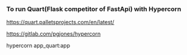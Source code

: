 ### To run Quart(Flask competitor of FastApi) with Hypercorn

https://quart.palletsprojects.com/en/latest/

https://gitlab.com/pgjones/hypercorn

hypercorn app_quart:app
